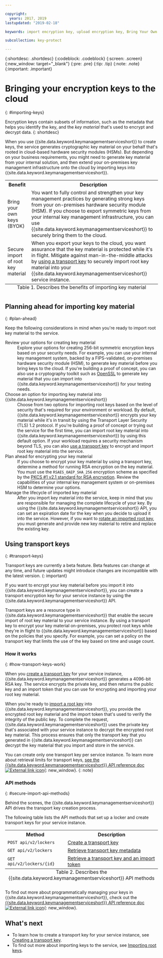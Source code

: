 ```yaml
---

copyright:
  years: 2017, 2019
lastupdated: "2019-02-18"

keywords: import encryption key, upload encryption key, Bring Your Own Key, BYOK, secure import, transport encryption key 

subcollection: key-protect

---
```


{:shortdesc: .shortdesc}
{:codeblock: .codeblock}
{:screen: .screen}
{:new_window: target="_blank"}
{:pre: .pre}
{:tip: .tip}
{:note: .note}
{:important: .important}

# Bringing your encryption keys to the cloud
{: #importing-keys}

Encryption keys contain subsets of information, such as the metadata that helps you identify the key, and the _key material_ that's used to encrypt and decrypt data.
{: shortdesc}

When you use {{site.data.keyword.keymanagementserviceshort}} to create keys, the service generates cryptographic key material on your behalf that's rooted in cloud-based hardware security modules (HSMs). But depending on your business requirements, you might need to generate key material from your internal solution, and then extend your on-premises key management infrastructure onto the cloud by importing keys into {{site.data.keyword.keymanagementserviceshort}}.

<table>
  <th>Benefit</th>
  <th>Description</th>
  <tr>
    <td>Bring your own keys (BYOK) </td>
    <td>You want to fully control and strengthen your key management practices by generating strong keys from your on-premises hardware security module (HSM). If you choose to export symmetric keys from your internal key management infrastructure, you can use {{site.data.keyword.keymanagementserviceshort}} to securely bring them to the cloud.</td>
  </tr>
  <tr>
    <td>Secure import of root key material</td>
    <td>When you export your keys to the cloud, you want assurance that the key material is protected while it's in flight. Mitigate against man-in-the-middle attacks by <a href="#transport-keys">using a transport key</a> to securely import root key material into your {{site.data.keyword.keymanagementserviceshort}} service instance.</td>
  </tr>
  <caption style="caption-side:bottom;">Table 1. Describes the benefits of importing key material</caption>
</table>


## Planning ahead for importing key material
{: #plan-ahead}

Keep the following considerations in mind when you're ready to import root key material to the service.

<dl>
  <dt>Review your options for creating key material</dt>
    <dd>Explore your options for creating 256-bit symmetric encryption keys based on your security needs. For example, you can use your internal key management system, backed by a FIPS-validated, on-premises hardware security module (HSM), to generate key material before you bring keys to the cloud. If you're building a proof of concept, you can also use a cryptography toolkit such as <a href="https://www.openssl.org/" target="_blank">OpenSSL</a> to generate key material that you can import into {{site.data.keyword.keymanagementserviceshort}} for your testing needs.</dd>
  <dt>Choose an option for importing key material into {{site.data.keyword.keymanagementserviceshort}}</dt>
    <dd>Choose from two options for importing root keys based on the level of security that's required for your environment or workload. By default, {{site.data.keyword.keymanagementserviceshort}} encrypts your key material while it's in transit by using the Transport Layer Security (TLS) 1.2 protocol. If you're building a proof of concept or trying out the service for the first time, you can import root key material into {{site.data.keyword.keymanagementserviceshort}} by using this default option. If your workload requires a security mechanism beyond TLS, you can also <a href="#transport-keys">use a transport key</a> to encrypt and import root key material into the service.</dd>
  <dt>Plan ahead for encrypting your key material</dt>
    <dd>If you choose to encrypt your key material by using a transport key, determine a method for running RSA encryption on the key material. You must use the <code>RSAES_OAEP_SHA_256</code> encryption scheme as specified by the <a href="https://tools.ietf.org/html/rfc3447" target="_blank">PKCS #1 v2.1 standard for RSA encryption</a>. Review the capabilities of your internal key management system or on-premises HSM to determine your options.</dd>
  <dt>Manage the lifecycle of imported key material</dt>
    <dd>After you import key material into the service, keep in mind that you are responsible for managing the complete lifecycle of your key. By using the {{site.data.keyword.keymanagementserviceshort}} API, you can set an expiration date for the key when you decide to upload it into the service. However, if you want to <a href="/docs/services/key-protect?topic=key-protect-rotate-keys">rotate an imported root key</a>, you must generate and provide new key material to retire and replace the existing key. </dd>
</dl>

## Using transport keys
{: #transport-keys}

Transport keys are currently a beta feature. Beta features can change at any time, and future updates might introduce changes are incompatible with the latest version.
{: important}

If you want to encrypt your key material before you import it into {{site.data.keyword.keymanagementserviceshort}}, you can create a transport encryption key for your service instance by using the {{site.data.keyword.keymanagementserviceshort}} API. 

Transport keys are a resource type in {{site.data.keyword.keymanagementserviceshort}} that enable the secure import of root key material to your service instance. By using a transport key to encrypt your key material on-premises, you protect root keys while they're in flight to {{site.data.keyword.keymanagementserviceshort}} based on the policies that you specify. For example, you can set a policy on the transport key that limits the use of the key based on time and usage count.

### How it works
{: #how-transport-keys-work}

When you [create a transport key](/docs/services/key-protect?topic=key-protect-create-transport-keys) for your service instance, {{site.data.keyword.keymanagementserviceshort}} generates a 4096-bit RSA key. The service encrypts the private key, and then returns the public key and an import token that you can use for encrypting and importing your root key material. 

When you're ready to [import a root key](/docs/services/key-protect?topic=key-protect-import-root-keys#api) into {{site.data.keyword.keymanagementserviceshort}}, you provide the encrypted root key material and the import token that's used to verify the integrity of the public key. To complete the request, {{site.data.keyword.keymanagementserviceshort}} uses the private key that's associated with your service instance to decrypt the encrypted root key material. This process ensures that only the transport key that you generated in {{site.data.keyword.keymanagementserviceshort}} can decrypt the key material that you import and store in the service.

You can create only one transport key per service instance. To learn more about retrieval limits for transport keys, [see the {{site.data.keyword.keymanagementserviceshort}} API reference doc ![External link icon](../../../icons/launch-glyph.svg "External link icon")](https://{DomainName}/apidocs/key-protect){: new_window}.
{: note} 

### API methods
{: #secure-import-api-methods}

Behind the scenes, the {{site.data.keyword.keymanagementserviceshort}} API drives the transport key creation process.  

The following table lists the API methods that set up a locker and create transport keys for your service instance.

<table>
  <tr>
    <th>Method</th>
    <th>Description</th>
  </tr>
  <tr>
    <td><code>POST api/v2/lockers</code></td>
    <td><a href="/docs/services/key-protect?topic=key-protect-create-transport-keys">Create a transport key</a></td>
  </tr>
  <tr>
    <td><code>GET api/v2/lockers</code></td>
    <td><a href="/docs/services/key-protect?topic=key-protect-create-transport-keys">Retrieve transport key metadata</a></td>
  </tr>
  <tr>
    <td><code>GET api/v2/lockers/{id}</code></td>
    <td><a href="/docs/services/key-protect?topic=key-protect-import-root-keys">Retrieve a transport key and an import token</a></td>
  </tr>
  <caption style="caption-side:bottom;">Table 2. Describes the {{site.data.keyword.keymanagementserviceshort}} API methods</caption>
</table>

To find out more about programmatically managing your keys in {{site.data.keyword.keymanagementserviceshort}}, check out the [{{site.data.keyword.keymanagementserviceshort}} API reference doc ![External link icon](../../../icons/launch-glyph.svg "External link icon")](https://{DomainName}/apidocs/key-protect){: new_window}.

## What's next

- To learn how to create a transport key for your service instance, see [Creating a transport key](/docs/services/key-protect?topic=key-protect-create-transport-keys).
- To find out more about importing keys to the service, see [Importing root keys](/docs/services/key-protect?topic=key-protect-import-root-keys). 